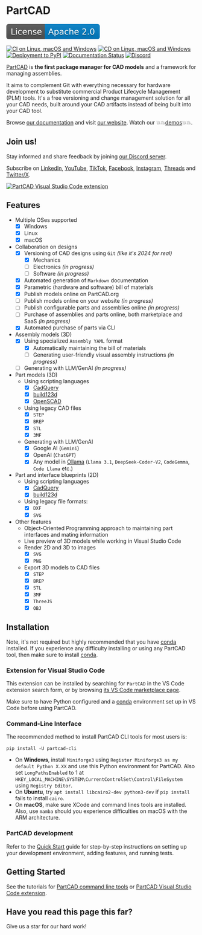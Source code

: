# PartCAD <!-- omit in toc -->

[![License](https://github.com/partcad/partcad/blob/main/apache20.svg?raw=true)](./LICENSE.txt)

[![CI on Linux, macOS and Windows](https://github.com/partcad/partcad/actions/workflows/dev-container.yml/badge.svg?event=schedule)](https://github.com/partcad/partcad/actions/workflows/dev-container.yml?query=event%3Aschedule)
[![CD on Linux, macOS and Windows](https://github.com/partcad/partcad/actions/workflows/python-build.yml/badge.svg?event=schedule)](https://github.com/partcad/partcad/actions/workflows/python-build.yml?query=event%3Aschedule)
[![Deployment to PyPI](https://github.com/partcad/partcad/actions/workflows/python-deploy.yml/badge.svg)](https://github.com/partcad/partcad/actions/workflows/python-deploy.yml)
[![Documentation Status](https://readthedocs.org/projects/partcad/badge/?version=latest)](https://partcad.readthedocs.io/en/latest/?badge=latest)
<a href="https://discord.gg/9AEu3vF7rv"><img alt="Discord" src="https://img.shields.io/discord/1091497262733074534?logo=discord&logoColor=white&label=Discord&labelColor=353c43&color=31c151"></a>

[PartCAD] is **the first package manager for CAD models** and a framework for managing assemblies.

It aims to complement Git with everything necessary for hardware development to substitute commercial Product Lifecycle
Management (PLM) tools. It's a free versioning and change management solution for all your CAD needs, built around your
CAD artifacts instead of being built into your CAD tool.

Browse [our documentation] and visit [our website]. Watch our 💥💥[demos](https://youtube.com/@PartCAD)💥💥.

## Join us!

Stay informed and share feedback by joining [our Discord server](https://discord.gg/9AEu3vF7rv). <br/>

Subscribe on [LinkedIn], [YouTube], [TikTok], [Facebook], [Instagram], [Threads] and [Twitter/X].

[![PartCAD Visual Studio Code extension](docs/source/images/vscode1.png)](https://marketplace.visualstudio.com/items?itemName=OpenVMP.partcad)

## Features

- Multiple OSes supported
  - [x] Windows
  - [x] Linux
  - [x] macOS
- Collaboration on designs
  - [x] Versioning of CAD designs using `Git` _(like it's 2024 for real)_
    - [x] Mechanics
    - [ ] Electronics _(in progress)_
    - [ ] Software _(in progress)_
  - [x] Automated generation of `Markdown` documentation
  - [x] Parametric (hardware and software) bill of materials
  - [x] Publish models online on PartCAD.org
  - [ ] Publish models online on your website _(in progress)_
  - [ ] Publish configurable parts and assemblies online _(in progress)_
  - [ ] Purchase of assemblies and parts online, both marketplace and SaaS _(in progress)_
  - [x] Automated purchase of parts via CLI
- Assembly models (3D)
  - [x] Using specialized `Assembly YAML` format
    - [x] Automatically maintaining the bill of materials
    - [ ] Generating user-friendly visual assembly instructions _(in progress)_
  - [ ] Generating with LLM/GenAI _(in progress)_
- Part models (3D)
  - Using scripting languages
    - [x] [CadQuery]
    - [x] [build123d]
    - [x] [OpenSCAD]
  - Using legacy CAD files
    - [x] `STEP`
    - [x] `BREP`
    - [x] `STL`
    - [x] `3MF`
  - Generating with LLM/GenAI
    - [x] Google AI (`Gemini`)
    - [x] OpenAI (`ChatGPT`)
    - [x] Any model in [Ollama](https://ollama.com/) (`Llama 3.1`, `DeepSeek-Coder-V2`, `CodeGemma`, `Code Llama` etc.)
- Part and interface blueprints (2D)
  - Using scripting languages
    - [x] [CadQuery]
    - [x] [build123d]
  - Using legacy file formats:
    - [x] `DXF`
    - [x] `SVG`
- Other features
  - Object-Oriented Programming approach to maintaining part interfaces and mating information
  - Live preview of 3D models while working in Visual Studio Code
  - Render 2D and 3D to images
    - [x] `SVG`
    - [x] `PNG`
  - Export 3D models to CAD files
    - [x] `STEP`
    - [x] `BREP`
    - [x] `STL`
    - [x] `3MF`
    - [x] `ThreeJS`
    - [x] `OBJ`

## Installation

Note, it's not required but highly recommended that you have [conda] installed. If you experience any difficulty
installing or using any PartCAD tool, then make sure to install [conda].

### Extension for Visual Studio Code

This extension can be installed by searching for `PartCAD` in the VS Code extension search form, or by browsing
[its VS Code marketplace page](https://marketplace.visualstudio.com/items?itemName=OpenVMP.partcad).

Make sure to have Python configured and a [conda] environment set up in VS Code before using PartCAD.

### Command-Line Interface

The recommended method to install PartCAD CLI tools for most users is:

```shell
pip install -U partcad-cli
```

- On **Windows**, install `Miniforge3` using `Register Miniforge3 as my default Python X.XX` and use this Python
  environment for PartCAD. Also set `LongPathsEnabled` to 1 at
  `HKEY_LOCAL_MACHINE\SYSTEM\CurrentControlSet\Control\FileSystem` using `Registry Editor`.
- On **Ubuntu**, try `apt install libcairo2-dev python3-dev` if `pip install` fails to install `cairo`.
- On **macOS**, make sure XCode and command lines tools are installed. Also, use `mamba` should you experience
  difficulties on macOS with the ARM architecture.

### PartCAD development

Refer to the [Quick Start] guide for step-by-step instructions on setting up your development environment, adding
features, and running tests.

## Getting Started

See the tutorials for [PartCAD command line tools](https://partcad.readthedocs.io/en/latest/tutorial.html#command-line)
or [PartCAD Visual Studio Code extension](https://partcad.readthedocs.io/en/latest/tutorial.html#vs-code-extension).

## Have you read this page this far?

Give us a star for our hard work!

[PartCAD]: https://partcad.org/
[our website]: https://partcad.org/
[our documentation]: https://partcad.readthedocs.io/en/latest/?badge=latest
[LinkedIn]: https://linkedin.com/company/partcad
[YouTube]: https://youtube.com/@PartCAD
[TikTok]: https://tiktok.com/@partcad
[Facebook]: https://www.facebook.com/profile.php?id=61568171037701
[Instagram]: https://instagram.com/partcadofficial
[Twitter/X]: https://x.com/PartCAD
[Threads]: https://threads.net/@partcadofficial
[conda]: https://docs.conda.io/
[CadQuery]: https://github.com/CadQuery/cadquery
[build123d]: https://github.com/gumyr/build123d
[OpenSCAD]: https://openscad.org/
[STEP]: https://en.wikipedia.org/wiki/ISO_10303
[BREP]: https://en.wikipedia.org/wiki/Boundary_representation
[OpenCASCADE]: https://www.opencascade.com/
[Quick Start]: https://partcad.github.io/partcad/development/quick-start/
